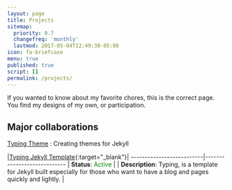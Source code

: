 ```yaml
---
layout: page
title: Projects
sitemap:
  priority: 0.7
  changefreq: 'monthly'
  lastmod: 2017-05-04T12:49:30-05:00
icon: fa-briefcase
menu: true
published: true
script: []
permalink: /projects/
---
```


If you wanted to know about my favorite chores, this is the correct page. You find my designs of my own, or participation.

## Major collaborations

[Typing Theme](https://github.com/williamcanin/typing-jekyll-template) : Creating themes for Jekyll   


|[Typing Jekyll Template](https://github.com/williamcanin/typing-jekyll-template){:target="_blank"}|
--------------------------|----------------------------
| **Status**: <label style="color:green;">Active</label> |
| **Description**: Typing, is a template for Jekyll built especially for those who want to have a blog and pages quickly and lightly. |
